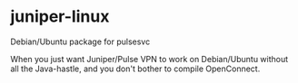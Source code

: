 # juniper-linux
Debian/Ubuntu package for pulsesvc

When you just want Juniper/Pulse VPN to work on Debian/Ubuntu without all the Java-hastle, and you don't bother to compile OpenConnect.
